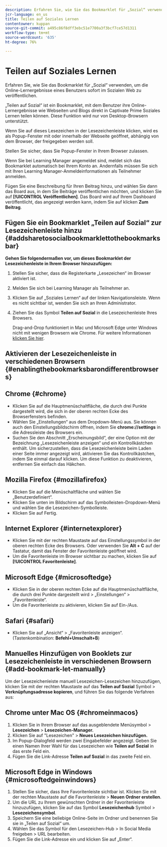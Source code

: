 ```yaml
---
description: Erfahren Sie, wie Sie das Bookmarklet für „Sozial“ verwenden, um die Online-Lernergebnisse eines Benutzers sofort im Sozialen Web zu veröffentlichen.
jcr-language: en_us
title: Teilen auf Soziales Lernen
contentowner: kuppan
source-git-commit: a495c86f8dff3ebc51e7700a3f3bcf7ce57d1311
workflow-type: tm+mt
source-wordcount: '635'
ht-degree: 76%

---
```




# Teilen auf Soziales Lernen

Erfahren Sie, wie Sie das Bookmarklet für „Sozial“ verwenden, um die Online-Lernergebnisse eines Benutzers sofort im Sozialen Web zu veröffentlichen.

„Teilen auf Sozial“ ist ein Bookmarklet, mit dem Benutzer ihre Online-Lernergebnisse wie Webseiten und Blogs direkt in Captivate Prime Soziales Lernen teilen können. Diese Funktion wird nur von Desktop-Browsern unterstützt.

Wenn Sie auf dieses Lesezeichen in der Lesezeichenleiste klicken, wird es als Popup-Fenster mit oder innerhalb der Webseite geöffnet, abhängig von dem Browser, der freigegeben werden soll.

<!--![](assets/share-to-social-popup-23.png)-->

Stellen Sie sicher, dass Sie Popup-Fenster in Ihrem Browser zulassen.

Wenn Sie bei Learning Manager angemeldet sind, meldet sich das Bookmarklet automatisch bei Ihrem Konto an. Andernfalls müssen Sie sich mit Ihren Learning Manager-Anmeldeinformationen als Teilnehmer anmelden.

Fügen Sie eine Beschreibung für Ihren Beitrag hinzu, und wählen Sie dann das Board aus, in dem Sie Beiträge veröffentlichen möchten, und klicken Sie auf **[!UICONTROL Veröffentlichen]**. Das Board wird auf Ihrem Dashboard veröffentlicht, das angezeigt werden kann, indem Sie auf klicken **Zum Beitrag**.

## Fügen Sie ein Bookmarklet „Teilen auf Sozial“ zur Lesezeichenleiste hinzu {#addsharetosocialbookmarklettothebookmarksbar}

**Gehen Sie folgendermaßen vor, um dieses Bookmarklet der Lesezeichenleiste in Ihrem Browser hinzuzufügen:**

1. Stellen Sie sicher, dass die Registerkarte „Lesezeichen“ im Browser aktiviert ist.
1. Melden Sie sich bei Learning Manager als Teilnehmer an.
1. Klicken Sie auf „Soziales Lernen“ auf der linken Navigationsleiste. Wenn es nicht sichtbar ist, wenden Sie sich an Ihren Administrator.
1. Ziehen Sie das Symbol **Teilen auf Sozial** in die Lesezeichenleiste Ihres Browsers.

   Drag-and-Drop funktioniert in Mac und Microsoft Edge unter Windows nicht mit wenigen Browsern wie Chrome. Für weitere Informationen [klicken Sie hier](share-to-social.md#add%20bookmarkl-let%20manually).

   <!--![](assets/bookmarklet-2.gif)-->

## Aktivieren der Lesezeichenleiste in verschiedenen Browsern {#enablingthebookmarksbarondifferentbrowsers}

## Chrome {#chrome}

* Klicken Sie auf die Hauptmenüschaltfläche, die durch drei Punkte dargestellt wird, die sich in der oberen rechten Ecke des Browserfensters befinden.
* Wählen Sie „Einstellungen“ aus dem Dropdown-Menü aus. Sie können auch den Einstellungsbildschirm öffnen, indem Sie **chrome://settings** in die Adressleiste des Browsers ein.
* Suchen Sie den Abschnitt „Erscheinungsbild“, der eine Option mit der Bezeichnung „Lesezeichenleiste anzeigen“ und ein Kontrollkästchen enthält. Um sicherzustellen, dass die Lesezeichenleiste beim Laden einer Seite immer angezeigt wird, aktivieren Sie das Kontrollkästchen, indem Sie einmal darauf klicken. Um diese Funktion zu deaktivieren, entfernen Sie einfach das Häkchen.

## Mozilla Firefox {#mozillafirefox}

* Klicken Sie auf die Menüschaltfläche und wählen Sie „Benutzerdefiniert“.
* Klicken Sie unten im Bildschirm auf das Symbolleisten-Dropdown-Menü und wählen Sie die Lesezeichen-Symbolleiste.
* Klicken Sie auf Fertig.

## Internet Explorer {#internetexplorer}

* Klicken Sie mit der rechten Maustaste auf das Einstellungssymbol in der oberen rechten Ecke des Browsers. Oder verwenden Sie **Alt + C** auf der Tastatur, damit das Fenster der Favoritenleiste geöffnet wird.
* Um die Favoritenleiste im Browser sichtbar zu machen, klicken Sie auf **[!UICONTROL Favoritenleiste]**.

## Microsoft Edge {#microsoftedge}

* Klicken Sie in der oberen rechten Ecke auf die Hauptmenüschaltfläche, die durch drei Punkte dargestellt wird > „Einstellungen“ > „Favoritenleiste“.
* Um die Favoritenleiste zu aktivieren, klicken Sie auf Ein-/Aus.

## Safari {#safari}

* Klicken Sie auf „Ansicht“ > „Favoritenleiste anzeigen“. (Tastenkombination: **Befehl+Umschalt+B**)

## Manuelles Hinzufügen von Booklets zur Lesezeichenleiste in verschiedenen Browsern {#add-bookmark-let-manually}

Um der Lesezeichenleiste manuell Lesezeichen-Lesezeichen hinzuzufügen, klicken Sie mit der rechten Maustaste auf das **Teilen auf Sozial** Symbol > **Verknüpfungsadresse kopieren**, und führen Sie das folgende Verfahren aus:

## Chrome unter Mac OS {#chromeinmacos}

1. Klicken Sie in Ihrem Browser auf das ausgeblendete Menüsymbol >  **Lesezeichen** > **Lesezeichen-Manager.**
1. Klicken Sie auf &quot;Lesezeichen&quot; > **Neues Lesezeichen hinzufügen.**
1. Im Popup-Dialogfeld werden zwei Eingabefelder angezeigt. Geben Sie einen Namen Ihrer Wahl für das Lesezeichen wie **Teilen auf Sozial** in das erste Feld ein.
1. Fügen Sie die Link-Adresse **Teilen auf Sozial** in das zweite Feld ein.

## Microsoft Edge in Windows {#microsoftedgeinwindows}

1. Stellen Sie sicher, dass Ihre Favoritenleiste sichtbar ist. Klicken Sie mit der rechten Maustaste auf die Favoritenleiste > **Neuen Ordner erstellen**.
1. Um die URL zu Ihrem gewünschten Ordner in der Favoritenleiste hinzuzufügen, klicken Sie auf das Symbol **Lesezeichenhub** Symbol > **Lesezeichensymbol**.
1. Speichern Sie eine beliebige Online-Seite im Ordner und benennen Sie sie in „Teilen auf Sozial“ um.
1. Wählen Sie das Symbol für den Lesezeichen-Hub > In Social Media freigeben > URL bearbeiten.
1. Fügen Sie die Link-Adresse ein und klicken Sie auf „Enter“.
